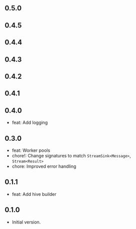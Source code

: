 ## 0.5.0

## 0.4.5

## 0.4.4

## 0.4.3

## 0.4.2

## 0.4.1

## 0.4.0

- feat: Add logging

## 0.3.0

- feat: Worker pools
- chore!: Change signatures to match `StreamSink<Message>`, `Stream<Result>` 
- chore: Improved error handling

## 0.1.1

- feat: Add hive builder

## 0.1.0

- Initial version.
